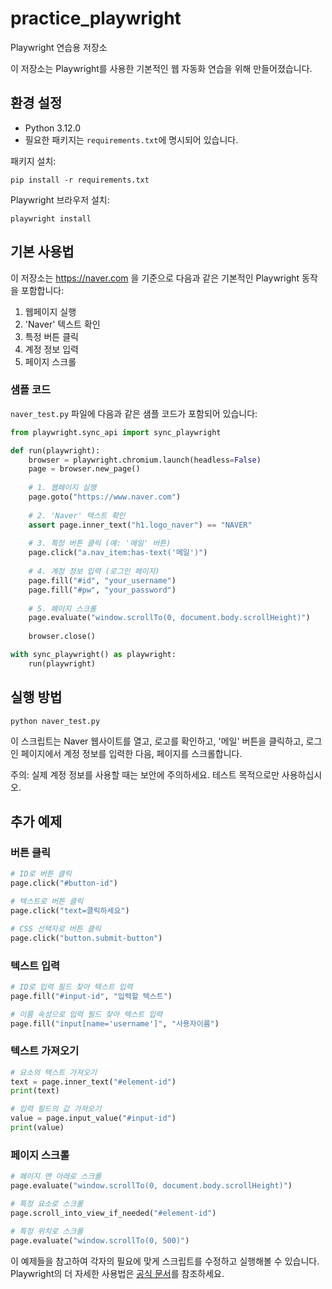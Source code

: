 # practice_playwright
Playwright 연습용 저장소

이 저장소는 Playwright를 사용한 기본적인 웹 자동화 연습을 위해 만들어졌습니다.

## 환경 설정

- Python 3.12.0
- 필요한 패키지는 `requirements.txt`에 명시되어 있습니다.

패키지 설치:

```
pip install -r requirements.txt
```

Playwright 브라우저 설치:

```
playwright install
```

## 기본 사용법

이 저장소는 https://naver.com 을 기준으로 다음과 같은 기본적인 Playwright 동작을 포함합니다:

1. 웹페이지 실행
2. 'Naver' 텍스트 확인
3. 특정 버튼 클릭
4. 계정 정보 입력
5. 페이지 스크롤

### 샘플 코드

`naver_test.py` 파일에 다음과 같은 샘플 코드가 포함되어 있습니다:

```python
from playwright.sync_api import sync_playwright

def run(playwright):
    browser = playwright.chromium.launch(headless=False)
    page = browser.new_page()
    
    # 1. 웹페이지 실행
    page.goto("https://www.naver.com")
    
    # 2. 'Naver' 텍스트 확인
    assert page.inner_text("h1.logo_naver") == "NAVER"
    
    # 3. 특정 버튼 클릭 (예: '메일' 버튼)
    page.click("a.nav_item:has-text('메일')")
    
    # 4. 계정 정보 입력 (로그인 페이지)
    page.fill("#id", "your_username")
    page.fill("#pw", "your_password")
    
    # 5. 페이지 스크롤
    page.evaluate("window.scrollTo(0, document.body.scrollHeight)")
    
    browser.close()

with sync_playwright() as playwright:
    run(playwright)
```

## 실행 방법

```
python naver_test.py
```

이 스크립트는 Naver 웹사이트를 열고, 로고를 확인하고, '메일' 버튼을 클릭하고, 로그인 페이지에서 계정 정보를 입력한 다음, 페이지를 스크롤합니다.

주의: 실제 계정 정보를 사용할 때는 보안에 주의하세요. 테스트 목적으로만 사용하십시오.

## 추가 예제

### 버튼 클릭
```python
# ID로 버튼 클릭
page.click("#button-id")

# 텍스트로 버튼 클릭
page.click("text=클릭하세요")

# CSS 선택자로 버튼 클릭
page.click("button.submit-button")
```

### 텍스트 입력
```python
# ID로 입력 필드 찾아 텍스트 입력
page.fill("#input-id", "입력할 텍스트")

# 이름 속성으로 입력 필드 찾아 텍스트 입력
page.fill("input[name='username']", "사용자이름")
```

### 텍스트 가져오기
```python
# 요소의 텍스트 가져오기
text = page.inner_text("#element-id")
print(text)

# 입력 필드의 값 가져오기
value = page.input_value("#input-id")
print(value)
```

### 페이지 스크롤
```python
# 페이지 맨 아래로 스크롤
page.evaluate("window.scrollTo(0, document.body.scrollHeight)")

# 특정 요소로 스크롤
page.scroll_into_view_if_needed("#element-id")

# 특정 위치로 스크롤
page.evaluate("window.scrollTo(0, 500)")
```

이 예제들을 참고하여 각자의 필요에 맞게 스크립트를 수정하고 실행해볼 수 있습니다. Playwright의 더 자세한 사용법은 [공식 문서](https://playwright.dev/python/docs/intro)를 참조하세요.
